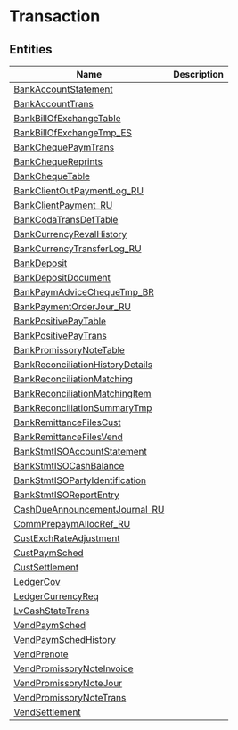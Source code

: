 
# Transaction


## Entities

|Name|Description|
|---|---|
|[BankAccountStatement](BankAccountStatement.cdm.json)||
|[BankAccountTrans](BankAccountTrans.cdm.json)||
|[BankBillOfExchangeTable](BankBillOfExchangeTable.cdm.json)||
|[BankBillOfExchangeTmp_ES](BankBillOfExchangeTmp_ES.cdm.json)||
|[BankChequePaymTrans](BankChequePaymTrans.cdm.json)||
|[BankChequeReprints](BankChequeReprints.cdm.json)||
|[BankChequeTable](BankChequeTable.cdm.json)||
|[BankClientOutPaymentLog_RU](BankClientOutPaymentLog_RU.cdm.json)||
|[BankClientPayment_RU](BankClientPayment_RU.cdm.json)||
|[BankCodaTransDefTable](BankCodaTransDefTable.cdm.json)||
|[BankCurrencyRevalHistory](BankCurrencyRevalHistory.cdm.json)||
|[BankCurrencyTransferLog_RU](BankCurrencyTransferLog_RU.cdm.json)||
|[BankDeposit](BankDeposit.cdm.json)||
|[BankDepositDocument](BankDepositDocument.cdm.json)||
|[BankPaymAdviceChequeTmp_BR](BankPaymAdviceChequeTmp_BR.cdm.json)||
|[BankPaymentOrderJour_RU](BankPaymentOrderJour_RU.cdm.json)||
|[BankPositivePayTable](BankPositivePayTable.cdm.json)||
|[BankPositivePayTrans](BankPositivePayTrans.cdm.json)||
|[BankPromissoryNoteTable](BankPromissoryNoteTable.cdm.json)||
|[BankReconciliationHistoryDetails](BankReconciliationHistoryDetails.cdm.json)||
|[BankReconciliationMatching](BankReconciliationMatching.cdm.json)||
|[BankReconciliationMatchingItem](BankReconciliationMatchingItem.cdm.json)||
|[BankReconciliationSummaryTmp](BankReconciliationSummaryTmp.cdm.json)||
|[BankRemittanceFilesCust](BankRemittanceFilesCust.cdm.json)||
|[BankRemittanceFilesVend](BankRemittanceFilesVend.cdm.json)||
|[BankStmtISOAccountStatement](BankStmtISOAccountStatement.cdm.json)||
|[BankStmtISOCashBalance](BankStmtISOCashBalance.cdm.json)||
|[BankStmtISOPartyIdentification](BankStmtISOPartyIdentification.cdm.json)||
|[BankStmtISOReportEntry](BankStmtISOReportEntry.cdm.json)||
|[CashDueAnnouncementJournal_RU](CashDueAnnouncementJournal_RU.cdm.json)||
|[CommPrepaymAllocRef_RU](CommPrepaymAllocRef_RU.cdm.json)||
|[CustExchRateAdjustment](CustExchRateAdjustment.cdm.json)||
|[CustPaymSched](CustPaymSched.cdm.json)||
|[CustSettlement](CustSettlement.cdm.json)||
|[LedgerCov](LedgerCov.cdm.json)||
|[LedgerCurrencyReq](LedgerCurrencyReq.cdm.json)||
|[LvCashStateTrans](LvCashStateTrans.cdm.json)||
|[VendPaymSched](VendPaymSched.cdm.json)||
|[VendPaymSchedHistory](VendPaymSchedHistory.cdm.json)||
|[VendPrenote](VendPrenote.cdm.json)||
|[VendPromissoryNoteInvoice](VendPromissoryNoteInvoice.cdm.json)||
|[VendPromissoryNoteJour](VendPromissoryNoteJour.cdm.json)||
|[VendPromissoryNoteTrans](VendPromissoryNoteTrans.cdm.json)||
|[VendSettlement](VendSettlement.cdm.json)||
